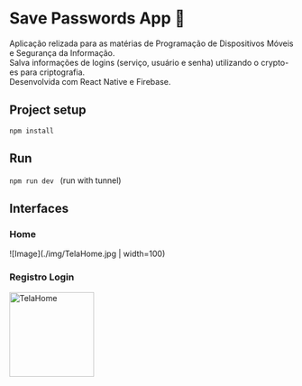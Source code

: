 # Save Passwords App 🔐

Aplicação relizada para as matérias de Programação de Dispositivos Móveis e Segurança da Informação.   
Salva informações de logins (serviço, usuário e senha) utilizando o crypto-es para criptografia.   
Desenvolvida com React Native e Firebase.

## Project setup

 ```npm install``` 

## Run

 ```npm run dev ```
 (run with tunnel)


## Interfaces

<!-- ### Login
![Image](./img/TelaHome.png) -->

### Home
![Image](./img/TelaHome.jpg | width=100)


### Registro Login
<!-- ![Image](./img/TelaRegistroLogin.jpg) -->
<img src="/JuliaHPM/SavePasswordsApp/raw/main/img/TelaRegistroLogin.jpg#img" alt="TelaHome" title="TelaHome" width="150" /> 
<!-- height="100"  -->


<!-- Links:
[Nomes de icones expo vector-icons](https://icons.expo.fyi ) -->
